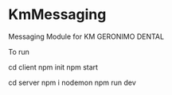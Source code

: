 # KmMessaging

Messaging Module for KM GERONIMO DENTAL

To run

cd client 
npm init
npm start

cd server
npm i nodemon
npm run dev
